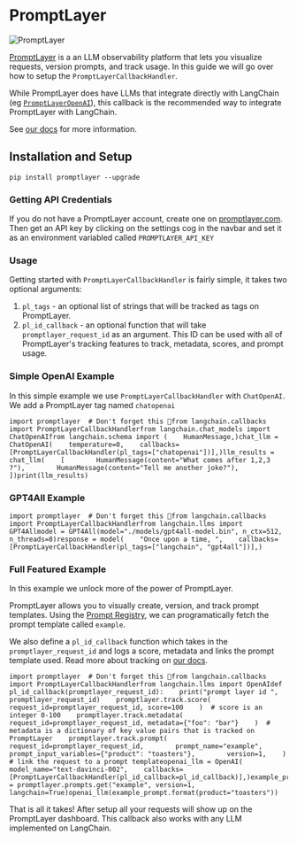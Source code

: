 PromptLayer
===========

![PromptLayer](https://promptlayer.com/text_logo.png)

[PromptLayer](https://promptlayer.com) is a an LLM observability platform that lets you visualize requests, version prompts, and track usage. In this guide we will go over how to setup the `PromptLayerCallbackHandler`.

While PromptLayer does have LLMs that integrate directly with LangChain (eg [`PromptLayerOpenAI`](https://python.langchain.com/docs/modules/model_io/models/llms/integrations/promptlayer_openai)), this callback is the recommended way to integrate PromptLayer with LangChain.

See [our docs](https://docs.promptlayer.com/languages/langchain) for more information.

Installation and Setup[​](#installation-and-setup "Direct link to Installation and Setup")
------------------------------------------------------------------------------------------

    pip install promptlayer --upgrade

### Getting API Credentials[​](#getting-api-credentials "Direct link to Getting API Credentials")

If you do not have a PromptLayer account, create one on [promptlayer.com](https://www.promptlayer.com). Then get an API key by clicking on the settings cog in the navbar and set it as an environment variabled called `PROMPTLAYER_API_KEY`

### Usage[​](#usage "Direct link to Usage")

Getting started with `PromptLayerCallbackHandler` is fairly simple, it takes two optional arguments:

1.  `pl_tags` - an optional list of strings that will be tracked as tags on PromptLayer.
2.  `pl_id_callback` - an optional function that will take `promptlayer_request_id` as an argument. This ID can be used with all of PromptLayer's tracking features to track, metadata, scores, and prompt usage.

### Simple OpenAI Example[​](#simple-openai-example "Direct link to Simple OpenAI Example")

In this simple example we use `PromptLayerCallbackHandler` with `ChatOpenAI`. We add a PromptLayer tag named `chatopenai`

    import promptlayer  # Don't forget this 🍰from langchain.callbacks import PromptLayerCallbackHandlerfrom langchain.chat_models import ChatOpenAIfrom langchain.schema import (    HumanMessage,)chat_llm = ChatOpenAI(    temperature=0,    callbacks=[PromptLayerCallbackHandler(pl_tags=["chatopenai"])],)llm_results = chat_llm(    [        HumanMessage(content="What comes after 1,2,3 ?"),        HumanMessage(content="Tell me another joke?"),    ])print(llm_results)

### GPT4All Example[​](#gpt4all-example "Direct link to GPT4All Example")

    import promptlayer  # Don't forget this 🍰from langchain.callbacks import PromptLayerCallbackHandlerfrom langchain.llms import GPT4Allmodel = GPT4All(model="./models/gpt4all-model.bin", n_ctx=512, n_threads=8)response = model(    "Once upon a time, ",    callbacks=[PromptLayerCallbackHandler(pl_tags=["langchain", "gpt4all"])],)

### Full Featured Example[​](#full-featured-example "Direct link to Full Featured Example")

In this example we unlock more of the power of PromptLayer.

PromptLayer allows you to visually create, version, and track prompt templates. Using the [Prompt Registry](https://docs.promptlayer.com/features/prompt-registry), we can programatically fetch the prompt template called `example`.

We also define a `pl_id_callback` function which takes in the `promptlayer_request_id` and logs a score, metadata and links the prompt template used. Read more about tracking on [our docs](https://docs.promptlayer.com/features/prompt-history/request-id).

    import promptlayer  # Don't forget this 🍰from langchain.callbacks import PromptLayerCallbackHandlerfrom langchain.llms import OpenAIdef pl_id_callback(promptlayer_request_id):    print("prompt layer id ", promptlayer_request_id)    promptlayer.track.score(        request_id=promptlayer_request_id, score=100    )  # score is an integer 0-100    promptlayer.track.metadata(        request_id=promptlayer_request_id, metadata={"foo": "bar"}    )  # metadata is a dictionary of key value pairs that is tracked on PromptLayer    promptlayer.track.prompt(        request_id=promptlayer_request_id,        prompt_name="example",        prompt_input_variables={"product": "toasters"},        version=1,    )  # link the request to a prompt templateopenai_llm = OpenAI(    model_name="text-davinci-002",    callbacks=[PromptLayerCallbackHandler(pl_id_callback=pl_id_callback)],)example_prompt = promptlayer.prompts.get("example", version=1, langchain=True)openai_llm(example_prompt.format(product="toasters"))

That is all it takes! After setup all your requests will show up on the PromptLayer dashboard. This callback also works with any LLM implemented on LangChain.